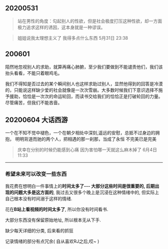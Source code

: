 
## 20200531

> 站在男性的角度：勾起别人的性欲，但是社会极度打压这种性欲，却一方面极力追求这样的诱因，这本身就是一种谬误。

> 姐姐说我太理想主义了
我得多点什么东西
5月31日 23:38

## 200601

陌然地忽视别人的求助，就算再痛心肺腑，至少我们要做到不能谴责他们，我们该抬头看看，不能只着眼鸡毛。

我们不得知是否过去的某个瞬间别人也这样求助过别人，显然他得到的回答是冷漠的，只能说这样缺少爱的社会就像是一次次雪崩。大多数时候我们下意识选择不施予援助，恰恰是一次次的命运轮回，而读书交给我们的恰恰正是打破轮回的力量。尽管痛苦，但我们不能吝啬。

## 20200604 大话西游

一个在不知不觉中褪色，一个在朝夕相处中深刻,遥远的安慰，总抵不过身边的拥抱，
明明背道而驰的两个人，把相遇的那一刹那，当成了永恒
不完美已是完美

> 庆幸在分别的时候仍能感到心痛
因为害怕哪一天就这么麻木掉了
6月4日 11:33

----
### 希望未来可以改变一些东西

我花费在想明白一件事情上的**时间太多了--- 大部分这些时间是很重要的,  后期出现的问题大多是这方面的**,  我过去又很多个晚上是沉浸在这种情绪中的,  但实际上自己根本没有时间溺于这样的情绪.

花在**B站上看视频的时间太多了**,  所以你没有时间看书.

大部分东西没有保留原始地址,  所以根本无从下手.

缺少每天详细的分类,  后来看的抓狂

记录情绪的部分有点冗余(  自从喜欢RJ之后,哎~  )